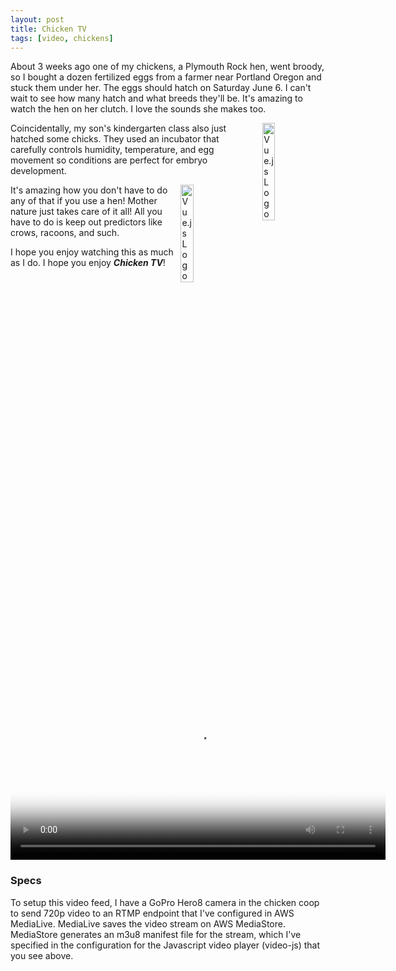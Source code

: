 ```yaml
---
layout: post
title: Chicken TV
tags: [video, chickens]
---
```


About 3 weeks ago one of my chickens, a Plymouth Rock hen, went broody, so I bought a dozen fertilized eggs from a farmer near Portland Oregon and stuck them under her. The eggs should hatch on Saturday June 6. I can't wait to see how many hatch and what breeds they'll be. It's amazing to watch the hen on her clutch. I love the sounds she makes too. 

<img src="http://iandow.github.io/img/chicken_incubator.jpg" width="20%" style="margin-left: 15px" align="right" alt="Vue.js Logo">

Coincidentally, my son's kindergarten class also just hatched some chicks. They used an incubator that carefully controls humidity, temperature, and egg movement so conditions are perfect for embryo development. 

<img src="http://iandow.github.io/img/chicken_tv_poster.png" width="20%" style="margin-right: 15px" align="right" alt="Vue.js Logo">

It's amazing how you don't have to do any of that if you use a hen! Mother nature just takes care of it all! All you have to do is keep out predictors like crows, racoons, and such.

I hope you enjoy watching this as much as I do. I hope you enjoy ***Chicken TV***!

<!-- CSS  -->
 <link href="https://vjs.zencdn.net/7.2.3/video-js.css" rel="stylesheet">


<!-- HTML -->
<video id='chicken-tv' class="video-js vjs-default-skin" width="600" poster="http://iandow.github.io/img/chicken_tv_poster.png" controls>
<source type="application/x-mpegURL" src="https://hctigsi3ocwd57.data.mediastore.us-east-1.amazonaws.com/Ian_gopro_test_a/main_720p30.m3u8">
</video>

### Specs

To setup this video feed, I have a GoPro Hero8 camera in the chicken coop to send 720p video to an RTMP endpoint that I've configured in AWS MediaLive. MediaLive saves the video stream on AWS MediaStore. MediaStore generates an m3u8 manifest file for the stream, which I've specified in the configuration for the Javascript video player (video-js) that you see above. 

<!-- JS code -->
<!-- If you'd like to support IE8 (for Video.js versions prior to v7) -->
<script src="https://vjs.zencdn.net/ie8/ie8-version/videojs-ie8.min.js"></script>
<script src="https://cdnjs.cloudflare.com/ajax/libs/videojs-contrib-hls/5.14.1/videojs-contrib-hls.js"></script>
<script src="https://vjs.zencdn.net/7.2.3/video.js"></script>

<script>
var player = videojs('hls-example');
player.play();
</script>